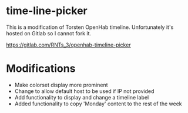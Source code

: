 # time-line-picker

This is a modification of Torsten OpenHab timeline. Unfortunately it's hosted on Gitlab so I cannot fork it.

https://gitlab.com/RNTs_3/openhab-timeline-picker

# Modifications
- Make colorset display more prominent
- Change to allow default host to be used if IP not provided
- Add functionality to display and change a timeline label
- Added functionality to copy 'Monday' content to the rest of the week
